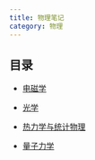 ```yaml
---
title: 物理笔记
category: 物理
---
```


## 目录

- [电磁学](electromagnetism/readme.md)

- [光学](optism/readme.md)

- [热力学与统计物理](tsp/readme.md)

- [量子力学](quatum/readme.md)
